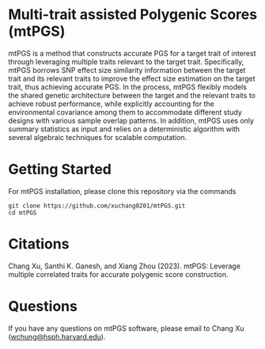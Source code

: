 # Multi-trait assisted Polygenic Scores (mtPGS)

mtPGS is a method that constructs accurate PGS for a target trait of interest through leveraging multiple traits relevant to the target trait. Specifically, mtPGS borrows SNP effect size similarity information between the target trait and its relevant traits to improve the effect size estimation on the target trait, thus achieving accurate PGS. In the process, mtPGS flexibly models the shared genetic architecture between the target and the relevant traits to achieve robust performance, while explicitly accounting for the environmental covariance among them to accommodate different study designs with various sample overlap patterns. In addition, mtPGS uses only summary statistics as input and relies on a deterministic algorithm with several algebraic techniques for scalable computation.


# Getting Started
For mtPGS installation, please clone this repository via the commands

    git clone https://github.com/xuchang0201/mtPGS.git
    cd mtPGS

# Citations

Chang Xu, Santhi K. Ganesh, and Xiang Zhou (2023). mtPGS: Leverage multiple correlated traits for accurate polygenic score construction.

# Questions 
If you have any questions on mtPGS software, please email to Chang Xu (wchung@hsph.harvard.edu).
